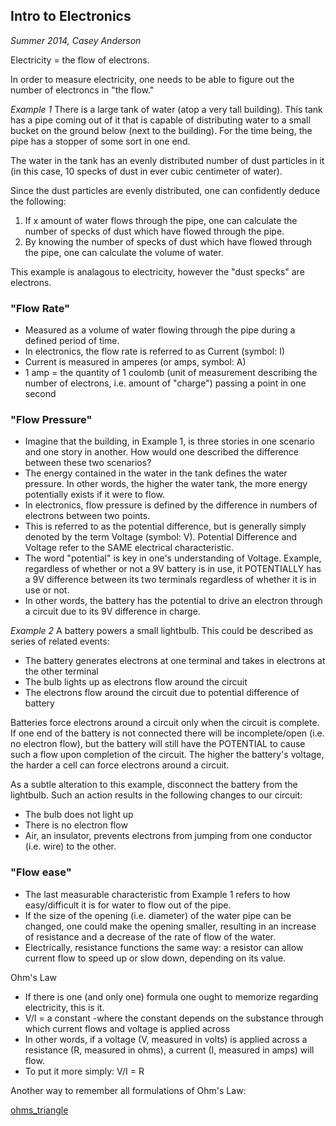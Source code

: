## Intro to Electronics
*Summer 2014, Casey Anderson*

Electricity = the flow of electrons.

In order to measure electricity, one needs to be able to figure out the number of electroncs in "the flow."

*Example 1*
There is a large tank of water (atop a very tall building). This tank has a pipe coming out of it that is capable of distributing water to a small bucket on the ground below (next to the building). For the time being, the pipe has a stopper of some sort in one end.

The water in the tank has an evenly distributed number of dust particles in it (in this case, 10 specks of dust in ever cubic centimeter of water).

Since the dust particles are evenly distributed, one can confidently deduce the following:

1. If x amount of water flows through the pipe, one can calculate the number of specks of dust which have flowed through the pipe.
2. By knowing the number of specks of dust which have flowed through the pipe, one can calculate the volume of water.

This example is analagous to electricity, however the "dust specks" are electrons.

### "Flow Rate"
  * Measured as a volume of water flowing through the pipe during a defined period of time.
  * In electronics, the flow rate is referred to as Current (symbol: I)
  * Current is measured in amperes (or amps, symbol: A)
  * 1 amp = the quantity of 1 coulomb (unit of measurement describing the number of electrons, i.e. amount of "charge") passing a point in one second

### "Flow Pressure"
  * Imagine that the building, in Example 1, is three stories in one scenario and one story in another. How would one described the difference between these two scenarios?
  * The energy contained in the water in the tank defines the water pressure. In other words, the higher the water tank, the more energy potentially exists if it were to flow.
  * In electronics, flow pressure is defined by the difference in numbers of electrons between two points.
  * This is referred to as the potential difference, but is generally simply denoted by the term Voltage (symbol: V). Potential Difference and Voltage refer to the SAME electrical characteristic.
  * The word "potential" is key in one's understanding of Voltage. Example, regardless of whether or not a 9V battery is in use, it POTENTIALLY has a 9V difference between its two terminals regardless of whether it is in use or not.
  * In other words, the battery has the potential to drive an electron through a circuit due to its 9V difference in charge.

*Example 2*
A battery powers a small lightbulb.
This could be described as series of related events:

  * The battery generates electrons at one terminal and takes in electrons at the other terminal
  * The bulb lights up as electrons flow around the circuit
  * The electrons flow around the circuit due to potential difference of battery

Batteries force electrons around a circuit only when the circuit is complete. If one end of the battery is not connected there will be incomplete/open (i.e. no electron flow), but the battery will still have the POTENTIAL to cause such a flow upon completion of the circuit. The higher the battery's voltage, the harder a cell can force electrons around a circuit.

As a subtle alteration to this example, disconnect the battery from the lightbulb. Such an action results in the following changes to our circuit:

  * The bulb does not light up
  * There is no electron flow
  * Air, an insulator, prevents electrons from jumping from one conductor (i.e. wire) to the other.

### "Flow ease"
  * The last measurable characteristic from Example 1 refers to how easy/difficult it is for water to flow out of the pipe.
  * If the size of the opening (i.e. diameter) of the water pipe can be changed, one could make the opening smaller, resulting in an increase of resistance and a decrease of the rate of flow of the water.
  * Electrically, resistance functions the same way: a resistor can allow current flow to speed up or slow down, depending on its value.

Ohm's Law
  * If there is one (and only one) formula one ought to memorize regarding electricity, this is it.
  * V/I = a constant
    -where the constant depends on the substance through which current flows and voltage is 
    applied across
  * In other words, if a voltage (V, measured in volts) is applied across a resistance (R, measured in ohms), a current (I, measured in amps) will flow.
  * To put it more simply: V/I = R

Another way to remember all formulations of Ohm's Law:

[ohms_triangle](https://raw.github.com/caseyanderson/mdp_stuff/electronics/dcp23.jpg)